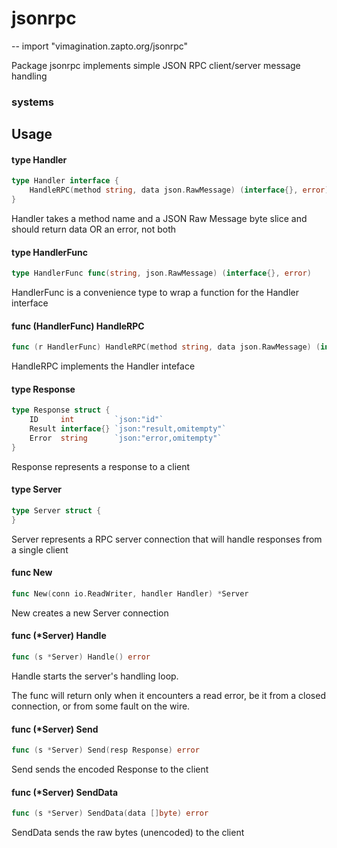 # jsonrpc
--
    import "vimagination.zapto.org/jsonrpc"

Package jsonrpc implements simple JSON RPC client/server message handling
### systems

## Usage

#### type Handler

```go
type Handler interface {
	HandleRPC(method string, data json.RawMessage) (interface{}, error)
}
```

Handler takes a method name and a JSON Raw Message byte slice and should return
data OR an error, not both

#### type HandlerFunc

```go
type HandlerFunc func(string, json.RawMessage) (interface{}, error)
```

HandlerFunc is a convenience type to wrap a function for the Handler interface

#### func (HandlerFunc) HandleRPC

```go
func (r HandlerFunc) HandleRPC(method string, data json.RawMessage) (interface{}, error)
```
HandleRPC implements the Handler inteface

#### type Response

```go
type Response struct {
	ID     int         `json:"id"`
	Result interface{} `json:"result,omitempty"`
	Error  string      `json:"error,omitempty"`
}
```

Response represents a response to a client

#### type Server

```go
type Server struct {
}
```

Server represents a RPC server connection that will handle responses from a
single client

#### func  New

```go
func New(conn io.ReadWriter, handler Handler) *Server
```
New creates a new Server connection

#### func (*Server) Handle

```go
func (s *Server) Handle() error
```
Handle starts the server's handling loop.

The func will return only when it encounters a read error, be it from a closed
connection, or from some fault on the wire.

#### func (*Server) Send

```go
func (s *Server) Send(resp Response) error
```
Send sends the encoded Response to the client

#### func (*Server) SendData

```go
func (s *Server) SendData(data []byte) error
```
SendData sends the raw bytes (unencoded) to the client
